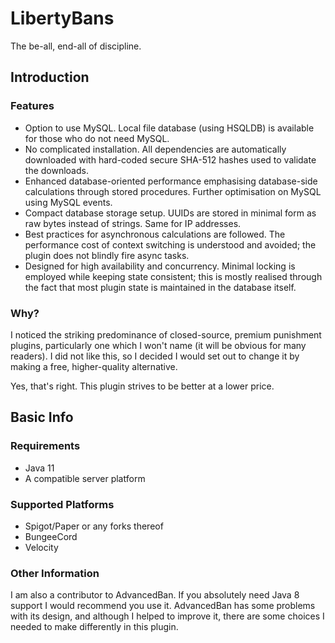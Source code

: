 # LibertyBans
The be-all, end-all of discipline.

## Introduction

### Features

* Option to use MySQL. Local file database (using HSQLDB) is available for those who do not need MySQL.
* No complicated installation. All dependencies are automatically downloaded with hard-coded secure SHA-512 hashes used to validate the downloads.
* Enhanced database-oriented performance emphasising database-side calculations through stored procedures. Further optimisation on MySQL using MySQL events.
* Compact database storage setup. UUIDs are stored in minimal form as raw bytes instead of strings. Same for IP addresses.
* Best practices for asynchronous calculations are followed. The performance cost of context switching is understood and avoided; the plugin does not blindly fire async tasks.
* Designed for high availability and concurrency. Minimal locking is employed while keeping state consistent; this is mostly realised through the fact that most plugin state is maintained in the database itself.

### Why?

I noticed the striking predominance of closed-source, premium punishment plugins, particularly one which I won't name (it will be obvious for many readers). I did not
like this, so I decided I would set out to change it by making a free, higher-quality alternative.

Yes, that's right. This plugin strives to be better at a lower price.

## Basic Info

### Requirements

* Java 11
* A compatible server platform

### Supported Platforms

* Spigot/Paper or any forks thereof
* BungeeCord
* Velocity

### Other Information

I am also a contributor to AdvancedBan. If you absolutely need Java 8 support I would recommend you use it. AdvancedBan has some problems with its design, and although
I helped to improve it, there are some choices I needed to make differently in this plugin.
